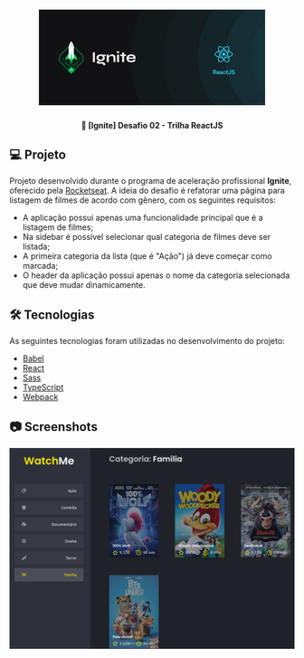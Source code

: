 <h1 align="center">
  <img src=".github/cover-reactjs.png" width="400px" alt="logo" />
</h1>

<h4 align="center">
  🚀 [Ignite] Desafio 02 - Trilha ReactJS
</h4>

## 💻 Projeto

Projeto desenvolvido durante o programa de aceleração profissional **Ignite**, oferecido pela [Rocketseat][rocketseat].
A ideia do desafio é refatorar uma página para listagem de filmes de acordo com gênero, com os seguintes requisitos:

- A aplicação possui apenas uma funcionalidade principal que é a listagem de filmes;
- Na sidebar é possível selecionar qual categoria de filmes deve ser listada;
- A primeira categoria da lista (que é "Ação") já deve começar como marcada;
- O header da aplicação possui apenas o nome da categoria selecionada que deve mudar dinamicamente.

## 🛠 Tecnologias

As seguintes tecnologias foram utilizadas no desenvolvimento do projeto:

- [Babel][babel]
- [React][reactjs]
- [Sass][sass]
- [TypeScript][typescript]
- [Webpack][webpack]

## 📷 Screenshots

<kbd>
  <img src=".github/screenshot.png" alt="screenshot" width="600" />
</kbd>

[babel]: https://babeljs.io/
[reactjs]: https://reactjs.org/
[rocketseat]: https://rocketseat.com.br/
[sass]: https://sass-lang.com/
[typescript]: https://www.typescriptlang.org/
[webpack]: https://webpack.js.org/
